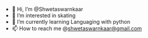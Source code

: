 - 👋 Hi, I’m @Shwetaswarnkaar
- 👀 I’m interested in skating
- 🌱 I’m currently learning Languaging with python 
- 📫 How to reach me @shwetaswarnkaar@gmail.com

<!---
Shwetaswarnkaar/Shwetaswarnkaar is a ✨ special ✨ repository because its `README.md` (this file) appears on your GitHub profile.
You can click the Preview link to take a look at your changes.
--->
